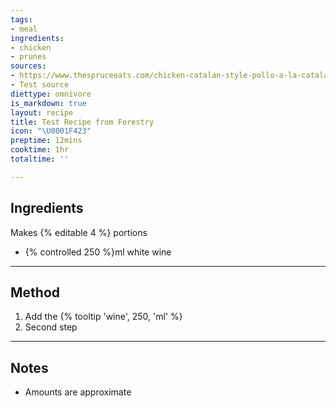 ```yaml
---
tags:
- meal
ingredients:
- chicken
- prunes
sources:
- https://www.thespruceeats.com/chicken-catalan-style-pollo-a-la-catalana-3083360
- Test source
diettype: omnivore
is_markdown: true
layout: recipe
title: Test Recipe from Forestry
icon: "\U0001F423"
preptime: 12mins
cooktime: 1hr
totaltime: ''

---
```

## Ingredients

Makes {% editable 4 %} portions

* {% controlled 250 %}ml white wine

***

## Method

1. Add the {% tooltip 'wine', 250, 'ml' %}
2. Second step

***

## Notes

* Amounts are approximate